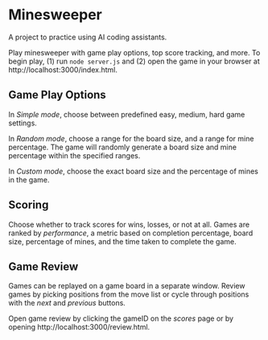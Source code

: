 # Minesweeper
A project to practice using AI coding assistants. 

Play minesweeper with game play options, top score tracking, and more.
To begin play, (1) run `node server.js` and (2) open the game in your browser at http://localhost:3000/index.html.

## Game Play Options
In *Simple mode*, choose between predefined easy, medium, hard game settings.

In *Random mode*, choose a range for the board size, and a range for mine percentage. The game will randomly generate a board size and mine percentage within the specified ranges.

In *Custom mode*, choose the exact board size and the percentage of mines in the game.

## Scoring
Choose whether to track scores for wins, losses, or not at all. Games are ranked by *performance*, a metric based on completion percentage, board size, percentage of mines, and the time taken to complete the game.

## Game Review
Games can be replayed on a game board in a separate window. Review games by picking positions from the move list or cycle through positions with the *next* and *previous* buttons. 

Open game review by clicking the gameID on the *scores* page or by opening http://localhost:3000/review.html.
